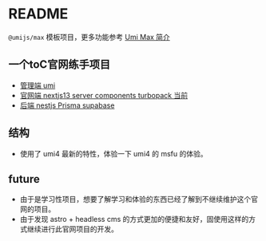 # README

`@umijs/max` 模板项目，更多功能参考 [Umi Max 简介](https://umijs.org/docs/max/introduce)

## 一个toC官网练手项目

- [管理端 umi](https://github.com/congwa/website-umi)
- [官网端 nextjs13 server components turbopack 当前](https://github.com/congwa/website-nextjs)
- [后端 nestjs Prisma supabase](https://github.com/congwa/website-nestjs)

## 结构

- 使用了 umi4 最新的特性，体验一下 umi4 的 msfu 的体验。

## future

- 由于是学习性项目，想要了解学习和体验的东西已经了解到不继续维护这个官网的项目。
- 由于发现 astro + headless cms 的方式更加的便捷和友好，固使用这样的方式继续进行此官网项目的开发。
